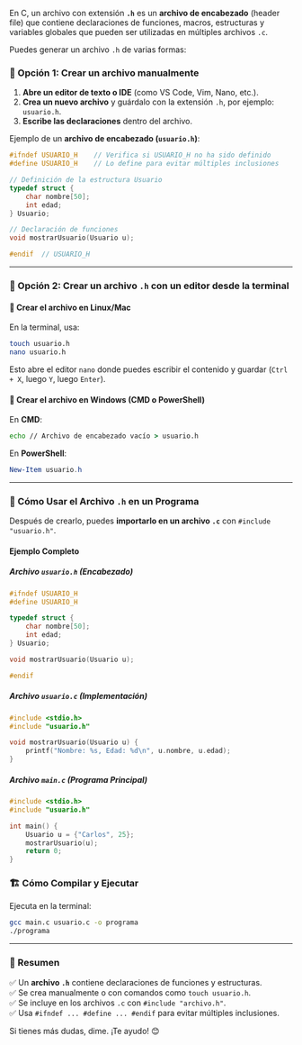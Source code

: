 En C, un archivo con extensión **`.h`** es un **archivo de encabezado** (header file) que contiene declaraciones de funciones, macros, estructuras y variables globales que pueden ser utilizadas en múltiples archivos `.c`.  

Puedes generar un archivo `.h` de varias formas:  

### **📌 Opción 1: Crear un archivo manualmente**  
1. **Abre un editor de texto o IDE** (como VS Code, Vim, Nano, etc.).  
2. **Crea un nuevo archivo** y guárdalo con la extensión `.h`, por ejemplo: `usuario.h`.  
3. **Escribe las declaraciones** dentro del archivo.  

Ejemplo de un **archivo de encabezado (`usuario.h`)**:  
```c
#ifndef USUARIO_H    // Verifica si USUARIO_H no ha sido definido
#define USUARIO_H    // Lo define para evitar múltiples inclusiones

// Definición de la estructura Usuario
typedef struct {
    char nombre[50];
    int edad;
} Usuario;

// Declaración de funciones
void mostrarUsuario(Usuario u);

#endif  // USUARIO_H
```

---

### **📌 Opción 2: Crear un archivo `.h` con un editor desde la terminal**  
#### **📂 Crear el archivo en Linux/Mac**  
En la terminal, usa:  
```sh
touch usuario.h
nano usuario.h
```
Esto abre el editor `nano` donde puedes escribir el contenido y guardar (`Ctrl + X`, luego `Y`, luego `Enter`).  

#### **📂 Crear el archivo en Windows (CMD o PowerShell)**  
En **CMD**:
```cmd
echo // Archivo de encabezado vacío > usuario.h
```
En **PowerShell**:
```powershell
New-Item usuario.h
```

---

### **📌 Cómo Usar el Archivo `.h` en un Programa**  
Después de crearlo, puedes **importarlo en un archivo `.c`** con `#include "usuario.h"`.

#### **Ejemplo Completo**
##### **Archivo `usuario.h` (Encabezado)**
```c
#ifndef USUARIO_H
#define USUARIO_H

typedef struct {
    char nombre[50];
    int edad;
} Usuario;

void mostrarUsuario(Usuario u);

#endif
```

##### **Archivo `usuario.c` (Implementación)**
```c
#include <stdio.h>
#include "usuario.h"

void mostrarUsuario(Usuario u) {
    printf("Nombre: %s, Edad: %d\n", u.nombre, u.edad);
}
```

##### **Archivo `main.c` (Programa Principal)**
```c
#include <stdio.h>
#include "usuario.h"

int main() {
    Usuario u = {"Carlos", 25};
    mostrarUsuario(u);
    return 0;
}
```

### **🏗 Cómo Compilar y Ejecutar**  
Ejecuta en la terminal:  
```sh
gcc main.c usuario.c -o programa
./programa
```

---

### **📌 Resumen**  
✅ Un **archivo `.h`** contiene declaraciones de funciones y estructuras.  
✅ Se crea manualmente o con comandos como `touch usuario.h`.  
✅ Se incluye en los archivos `.c` con `#include "archivo.h"`.  
✅ Usa `#ifndef ... #define ... #endif` para evitar múltiples inclusiones.  

Si tienes más dudas, dime. ¡Te ayudo! 😊